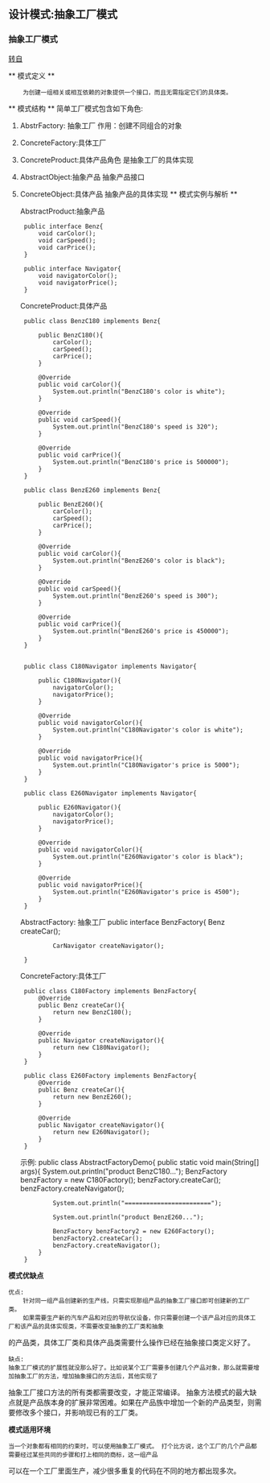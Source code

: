 <!--
---
layout: post
date: 2018-09-20 14:31:10 +0800
title: Java
categories: Java
---
-->


## 设计模式:抽象工厂模式 ##

### 抽象工厂模式 ###
[转自](https://blog.csdn.net/wenzhi20102321/article/details/78153437)

** 模式定义 **

		为创建一组相关或相互依赖的对象提供一个接口，而且无需指定它们的具体类。
	
** 模式结构 **
	简单工厂模式包含如下角色:
1. AbstrFactory: 抽象工厂
	作用：创建不同组合的对象
2. ConcreteFactory:具体工厂
	
3. ConcreteProduct:具体产品角色
	是抽象工厂的具体实现
4. AbstractObject:抽象产品
	抽象产品接口
5. ConcreteObject:具体产品
	抽象产品的具体实现
** 模式实例与解析 **

	AbstractProduct:抽象产品
	
		public interface Benz{
			void carColor();
			void carSpeed();
			void carPrice();
		}
		
		public interface Navigator{
			void navigatorColor();
			void navigatorPrice();
		}
		
	ConcreteProduct:具体产品
		
		public class BenzC180 implements Benz{
			
			public BenzC180(){
				carColor();
				carSpeed();
				carPrice();
			}
			
			@Override
			public void carColor(){
				System.out.println("BenzC180's color is white");
			}
			
			@Override
			public void carSpeed(){
				System.out.println("BenzC180's speed is 320");
			}
			
			@Override
			public void carPrice(){
				System.out.println("BenzC180's price is 500000");
			}
		}
		
		public class BenzE260 implements Benz{
			
			public BenzE260(){
				carColor();
				carSpeed();
				carPrice();
			}
			
			@Override
			public void carColor(){
				System.out.println("BenzE260's color is black");
			}
			
			@Override
			public void carSpeed(){
				System.out.println("BenzE260's speed is 300");
			}
			
			@Override
			public void carPrice(){
				System.out.println("BenzE260's price is 450000");
			}
		}
		
		
		public class C180Navigator implements Navigator{
			
			public C180Navigator(){
				navigatorColor();
				navigatorPrice();
			}
			
			@Override
			public void navigatorColor(){
				System.out.println("C180Navigator's color is white");
			}
			
			@Override
			public void navigatorPrice(){
				System.out.println("C180Navigator's price is 5000");
			}
		}
		
		public class E260Navigator implements Navigator{
			
			public E260Navigator(){
				navigatorColor();
				navigatorPrice();
			}
			
			@Override
			public void navigatorColor(){
				System.out.println("E260Navigator's color is black");
			}
			
			@Override
			public void navigatorPrice(){
				System.out.println("E260Navigator's price is 4500");
			}
		}
		
		
	
	AbstractFactory: 抽象工厂
		public interface BenzFactory{
				Benz createCar();
				
				CarNavigator createNavigator();

		}
		
		
	ConcreteFactory:具体工厂
		
		public class C180Factory implements BenzFactory{
			@Override
			public Benz createCar(){
				return new BenzC180();
			}
			
			@Override
			public Navigator createNavigator(){
				return new C180Navigator();
			}
		}
		
		public class E260Factory implements BenzFactory{
			@Override
			public Benz createCar(){
				return new BenzE260();
			}
			
			@Override
			public Navigator createNavigator(){
				return new E260Navigator();
			}
		}
		
		
		
		
	示例:
		public class AbstractFactoryDemo{
			public static void main(String[] args){
				System.out.println("product BenzC180...");
				BenzFactory benzFactory = new C180Factory();
				benzFactory.createCar();
				benzFactory.createNavigator();
				
				System.out.println("========================");
				
				System.out.println("product BenzE260...");
				
				BenzFactory benzFactory2 = new E260Factory();
				benzFactory2.createCar();
				benzFactory.createNavigator();
			}
		}
		
**模式优缺点**

	优点:
		针对同一组产品创建新的生产线，只需实现那组产品的抽象工厂接口即可创建新的工厂类。
		如果需要生产新的汽车产品和对应的导航仪设备，你只需要创建一个该产品对应的具体工厂和该产品的具体实现类，不需要改变抽象的工厂类和抽象
的产品类，具体工厂类和具体产品类需要什么操作已经在抽象接口类定义好了。

	缺点:
	抽象工厂模式的扩展性就没那么好了。比如说某个工厂需要多创建几个产品对象，那么就需要增加抽象工厂的方法，增加抽象接口的方法后，其他实现了
抽象工厂接口方法的所有类都需要改变，才能正常编译。
抽象方法模式的最大缺点就是产品族本身的扩展非常困难。如果在产品族中增加一个新的产品类型，则需要修改多个接口，并影响现已有的工厂类。 
	
**模式适用环境**

	当一个对象都有相同的约束时，可以使用抽象工厂模式。 打个比方说，这个工厂的几个产品都需要经过某些共同的步骤和打上相同的商标，这一组产品
可以在一个工厂里面生产，减少很多重复的代码在不同的地方都出现多次。

	
	
	


